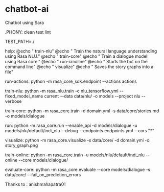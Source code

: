 # chatbot-ai
Chatbot using Sara

.PHONY: clean test lint

TEST_PATH=./

help:
	@echo "    train-nlu"
	@echo "        Train the natural language understanding using Rasa NLU."
	@echo "    train-core"
	@echo "        Train a dialogue model using Rasa core."
	@echo "    run-cmdline"
	@echo "        Starts the bot on the command line"
	@echo "    visualize"
	@echo "        Saves the story graphs into a file"

run-actions:
	python -m rasa_core_sdk.endpoint --actions actions

train-nlu:
	python -m rasa_nlu.train -c nlu_tensorflow.yml --fixed_model_name current --data data/nlu/ -o models --project nlu --verbose

train-core:
	python -m rasa_core.train -d domain.yml -s data/core/stories.md -o models/dialogue

run:
	python -m rasa_core.run --enable_api -d models/dialogue -u models/nlu/default/indi_nlu --debug --endpoints endpoints.yml --cors "*"

visualize:
	python -m rasa_core.visualize -s data/core/ -d domain.yml -o story_graph.png

train-online:
	python -m rasa_core.train -u models/nlu/default/indi_nlu --online --core models/dialogue/

evaluate-core:
	python -m rasa_core.evaluate --core models/dialogue -s data/core/ --fail_on_prediction_errors


Thanks to : anishmahapatra01
